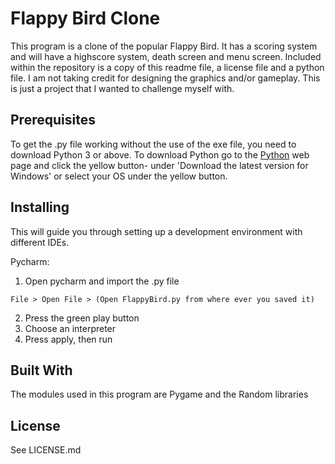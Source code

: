 # Flappy Bird Clone

This program is a clone of the popular Flappy Bird. It has a scoring system and will have a highscore system, death screen and menu screen.
Included within the repository is a copy of this readme file, a license file and a python file. I am not taking credit for designing the graphics and/or gameplay. This is just a project that I wanted to challenge myself with.

## Prerequisites
To get the .py file working without the use of the exe file, you need to download Python 3 or above.
To download Python go to the [Python](https://www.python.org/downloads/) web page and click the yellow button-
under 'Download the latest version for Windows' or select your OS under the yellow button.

## Installing
This will guide you through setting up a development environment with different IDEs.

Pycharm:
1. Open pycharm and import the .py file
```
File > Open File > (Open FlappyBird.py from where ever you saved it)
```
2. Press the green play button
3. Choose an interpreter
4. Press apply, then run

## Built With
The modules used in this program are Pygame and the Random libraries

## License
See LICENSE.md
